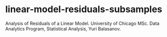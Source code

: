 # linear-model-residuals-subsamples
Analysis of Residuals of a Linear Model. University of Chicago MSc. Data Analytics Program, Statistical Analysis, Yuri Balasanov.
